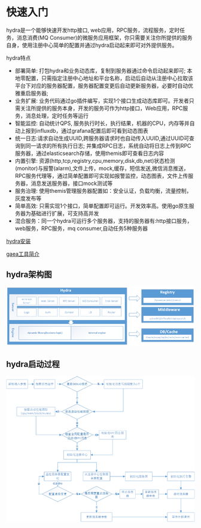 # 快速入门
hydra是一个能够快速开发http接口, web应用，RPC服务，流程服务，定时任务，消息消费(MQ Consumer)的微服务应用框架，你只需要关注你所提供的服务自身，使用注册中心简单的配置并通过hydra启动起来即可对外提供服务。


  hydra特点
* 部署简单: 打包hydra和业务动态库，复制到服务器通过命令启动起来即可; 本地零配置，只需指定注册中心地址和平台名称，启动后自动从注册中心拉取该平台下对应的服务器配置，服务器配置变更后自动更新服务器，必要时自动优雅重启服务器; 
* 业务扩展: 业务代码通过go插件编写，实现1个接口生成动态库即可。开发者只需关注所提供的服务本身，开发的服务可作为http接口，Web应用，RPC服务，消息处理，定时任务等运行
* 智能监控: 自动统计QPS, 服务执行时长，执行结果，机器的CPU，内存等并自动上报到influxdb，通过grafana配置后即可看到动态图表
* 统一日志:请求自动生成UUID,跨服务器请求时也自动传入UUID,通过UUID可查询到同一请求的所有执行日志; 并集成RPC日志，系统自动将日志上传到RPC服务器，通过elasticsearch存储，使用themis即可查看日志内容
* 内置引擎: 资源(http,tcp,registry,cpu,memory,disk,db,net)状态检测(monitor)与报警(alarm),文件上传，mock,缓存，短信发送,微信消息推送，RPC服务代理等，通过简单配置即可实现如报警监控，动态图表，文件上传服务器，消息发送服务器，接口mock测试等
* 服务治理: 使用themis管理服务器配置如：安全认证，负载均衡，流量控制，灰度发布等
* 简单高效: 只需实现1个接口，简单配置即可运行。开发效率高。使用go原生服务器为基础进行扩展，可支持高并发
* 混合服务：同一个hydra可运行多个服务器，支持的服务器有:http接口服务，web服务，RPC服务，mq consumer,自动任务5种服务器

[hydra安装](https://github.com/qxnw/hydra/blob/master/quickstart/2_install.md)

[gaea工具简介](https://github.com/qxnw/hydra/blob/master/quickstart/3.install_gaea.md)



## hydra架构图

![架构图](https://github.com/qxnw/hydra/blob/master/quickstart/hydra.png?raw=true)


## hydra启动过程


![架构图](https://github.com/qxnw/hydra/blob/master/quickstart/flow.png?raw=true)